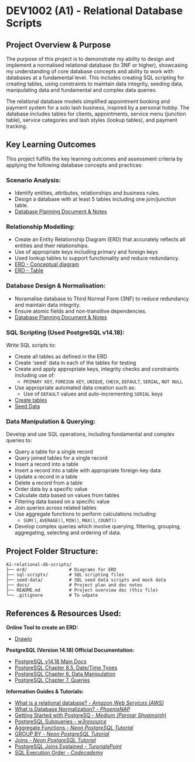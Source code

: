 # DEV1002 (A1) - Relational Database Scripts

## Project Overview & Purpose

The purpose of this project is to demonstrate my ability to design and implement a normalised relational database (to 3NF or higher), showcasing my understanding of core database concepts and ability to work with databases at a fundamental level. This includes creating SQL scripting for creating tables, using constraints to maintain data integrity, seeding data, manipulating data and fundamental and complex data queries.

The relational database models simplified appointment booking and payment system for a solo lash business, inspired by a personal hobby. The database includes tables for clients, appointments, service menu (junction table), service categories and lash styles (lookup tables), and payment tracking.

## Key Learning Outcomes

This project fulfills the key learning outcomes and assessment criteria by applying the following database concepts and practices:

### Scenario Analysis:

- Identify entities, attributes, relationships and business rules.
- Design a database with at least 5 tables including one join/junction table.
- [Database Planning Document & Notes](./docs/project_plan.md)

### Relationship Modelling:

- Create an Entity Relationship Diagram (ERD) that accurately reflects all entities and their relationships.
- Use of appropriate keys including primary and foreign keys
- Used lookup tables to support functionality and reduce redundancy.
- [ERD - Conceptual diagram](../erd/conceptual-erd.drawio.png)
- [ERD - Table](../erd/final-erd-table.drawio.png)

### Database Design & Normalisation:

- Noramalise database to Third Normal Form (3NF) to reduce redundancy and maintain data integrity.
- Ensure atomic fields and non-transitive dependencies.
- [Database Planning Document & Notes](./docs/project_plan.md)

### SQL Scripting (Used PostgreSQL v14.18):

Write SQL scripts to:

- Create all tables as defined in the ERD
- Create 'seed' data in each of the tables for testing
- Create and apply appropriate keys, integrity checks and constraints including use of:
  - `PRIMARY KEY`, `FOREIGN KEY`, `UNIQUE`, `CHECK`, `DEFAULT`, `SERIAL`, `NOT NULL`
- Use appropriate automated data creation such as:
  - Use of `DEFAULT` values and auto-incrementing `SERIAL` keys
- [Create tables](./sql-scripts/create_tables.sql)
- [Seed Data](./seed-data/create_seed_data.sql)


### Data Manipulation & Querying:

Develop and use SQL operations, including fundamental and complex queries to:

- Query a table for a single record
- Query joined tables for a single record
- Insert a record into a table
- Insert a record into a table with appropriate foreign-key data
- Update a record in a table
- Delete a record from a table
- Order data by a specific value
- Calculate data based on values from tables
- Filtering data based on a specific value
- Join queries across related tables
- Use aggregate functions to perform calculations including:
  -  `SUM()`, `AVERAGE()`, `MIN()`, `MAX()`, `COUNT()`
- Develop complex queries which involve querying, filtering, grouping, aggregating, selecting and ordering of data.


## Project Folder Structure:

```
A1-relational-db-scripts/
├── erd/                # Diagrams for ERD
├── sql-scripts/        # SQL scripting files
├── seed-data/          # SQL seed data scripts and mock data
├── docs/               # Project plan and doc notes
├── README.md           # Project overview doc (this file)
└── .gitignore          # To udpate
```

## References & Resources Used:

**Online Tool to create an ERD:**

- [Drawio](https://www.drawio.com/)

**PostgreSQL (Version 14.18) Official Documentation:**

- [PostgreSQL v14.18 Main Docs](https://www.postgresql.org/docs/14/index.html)
- [PostgreSQL Chapter 8.5. Date/Time Types](https://www.postgresql.org/docs/14/datatype-datetime.html)
- [PostgreSQL Chapter 6. Data Manipulation](https://www.postgresql.org/docs/14/dml.html)
- [PostgreSQL Chapter 7. Queries](https://www.postgresql.org/docs/14/queries.html)

**Information Guides & Tutorials:**

- [What is a relational database? - *Amazon Web Services (AWS)*](https://aws.amazon.com/relational-database/)
- [What is Database Normalization? - *PhoenixNAP*](https://phoenixnap.com/kb/database-normalization)
- [Getting Started with PostgreSQ - *Medium (Parmar Shyamsinh)*](https://medium.com/@parmarshyamsinh/getting-started-with-postgresql-a-beginners-guide-bf8d55fb2ef4)
- [PostgreSQL Subqueries - *w3resource*](https://www.w3resource.com/PostgreSQL/postgresql-subqueries.php)
- [Aggregate Functions - *Neon PostgreSQL Tutorial*](https://neon.com/postgresql/postgresql-aggregate-functions)
- [GROUP BY - *Neon PostgreSQL Tutorial*](https://neon.com/postgresql/postgresql-tutorial/postgresql-group-by)
- [Joins - *Neon PostgreSQL Tutorial*](https://neon.com/postgresql/postgresql-tutorial/postgresql-joins)
- [PostgreSQL Joins Explained - *TurorialsPoint*](https://www.tutorialspoint.com/postgresql/postgresql_using_joins.htm)
- [SQL Execution Order - *Codecademy*](https://www.codecademy.com/article/sql-execution-order)
